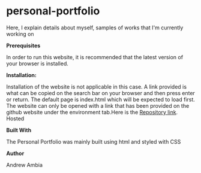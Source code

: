 # personal-portfolio
Here, I explain details about myself, samples of works that I'm currently working on


<strong>Prerequisites</strong>

In order to run this website, it is recommended that the latest version of your browser is installed. 

<strong>Installation:</strong>

Installation of the website is not applicable in this case. A link provided is what can be copied on the search bar on your
browser and then press enter or return. The default page is index.html which will be expected to load first.
The website can only be opened with a link that has been provided on the github website under the environment tab.Here is the
<a href = "https://github.com/Andrew-1000/personal-portfolio">Repository link</a>. Hosted 

<strong>Built With </strong>

The Personal Portfolio was mainly built using html and styled with CSS

<strong>Author</strong>

Andrew Ambia



